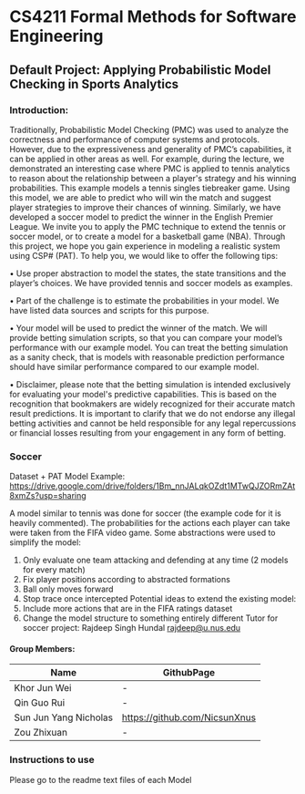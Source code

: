 # CS4211 Formal Methods for Software Engineering
## Default Project: Applying Probabilistic Model Checking in Sports Analytics
### Introduction:
Traditionally, Probabilistic Model Checking (PMC) was used to analyze the correctness and
performance of computer systems and protocols. However, due to the expressiveness and
generality of PMC’s capabilities, it can be applied in other areas as well. For example, during
the lecture, we demonstrated an interesting case where PMC is applied to tennis analytics to
reason about the relationship between a player's strategy and his winning probabilities. This
example models a tennis singles tiebreaker game. Using this model, we are able to predict
who will win the match and suggest player strategies to improve their chances of winning.
Similarly, we have developed a soccer model to predict the winner in the English Premier
League. We invite you to apply the PMC technique to extend the tennis or soccer model, or
to create a model for a basketball game (NBA). Through this project, we hope you gain
experience in modeling a realistic system using CSP# (PAT).
To help you, we would like to offer the following tips:

• Use proper abstraction to model the states, the state transitions and the player’s
choices. We have provided tennis and soccer models as examples.

• Part of the challenge is to estimate the probabilities in your model. We have
listed data sources and scripts for this purpose.

• Your model will be used to predict the winner of the match. We will provide betting
simulation scripts, so that you can compare your model’s performance with our
example model. You can treat the betting simulation as a sanity check, that is models
with reasonable prediction performance should have similar performance compared
to our example model.

• Disclaimer, please note that the betting simulation is intended exclusively for
evaluating your model's predictive capabilities. This is based on the recognition that
bookmakers are widely recognized for their accurate match result predictions. It is
important to clarify that we do not endorse any illegal betting activities and cannot be
held responsible for any legal repercussions or financial losses resulting from your
engagement in any form of betting.

### Soccer
Dataset + PAT Model Example:
https://drive.google.com/drive/folders/1Bm_nnJALqkOZdt1MTwQJZORmZAt8xmZs?usp=sharing

A model similar to tennis was done for soccer (the example code for it is heavily
commented). The probabilities for the actions each player can take were taken from the
FIFA video game. Some abstractions were used to simplify the model:
1. Only evaluate one team attacking and defending at any time (2 models for every
match)
2. Fix player positions according to abstracted formations
3. Ball only moves forward
4. Stop trace once intercepted
Potential ideas to extend the existing model:
1. Include more actions that are in the FIFA ratings dataset
2. Change the model structure to something entirely different
Tutor for soccer project: Rajdeep Singh Hundal <rajdeep@u.nus.edu>

#### Group Members:
Name | GithubPage
--- | --- | 
Khor Jun Wei | -
Qin Guo Rui | -
Sun Jun Yang Nicholas | https://github.com/NicsunXnus
Zou Zhixuan | -

### Instructions to use
Please go to the readme text files of each Model
